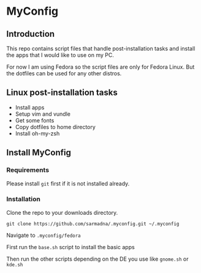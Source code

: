 # MyConfig


## Introduction

This repo contains script files that handle post-installation tasks and install the apps that I would like to use on my PC.

For now I am using Fedora so the script files are only for Fedora Linux. But the dotfiles can be used for any other distros.

## Linux post-installation tasks

* Install apps
* Setup vim and vundle
* Get some fonts
* Copy dotfiles to home directory
* Install oh-my-zsh

## Install MyConfig

### Requirements

Please install `git` first if it is not installed already.

### Installation

Clone the repo to your downloads directory.
~~~
git clone https://github.com/sarmadna/.myconfig.git ~/.myconfig
~~~

Navigate to `.myconfig/fedora`

First run the `base.sh` script to install the basic apps

Then run the other scripts depending on the DE you use like `gnome.sh` or  `kde.sh`

